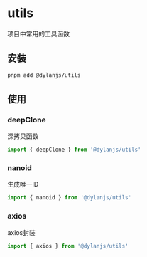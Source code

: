 # utils
项目中常用的工具函数

## 安装
```bash
pnpm add @dylanjs/utils
```

## 使用

### deepClone

深拷贝函数

```typescript
import { deepClone } from '@dylanjs/utils'
```

### nanoid

生成唯一ID

```typescript
import { nanoid } from '@dylanjs/utils'
```

### axios

axios封装

```typescript
import { axios } from '@dylanjs/utils'
```
